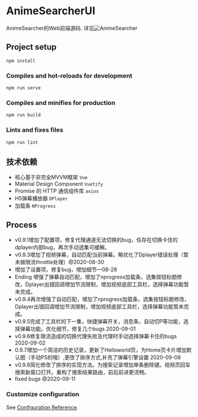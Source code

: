 # AnimeSearcherUI

AnimeSearcher的Web前端源码.
详见![AnimeSearcher](https://github.com/zaxtyson/AnimeSearcher/)

## Project setup
```
npm install
```

### Compiles and hot-reloads for development
```
npm run serve
```

### Compiles and minifies for production
```
npm run build
```

### Lints and fixes files
```
npm run lint
```

## 技术依赖

- 核心基于非完全MVVM框架 `Vue`
- Material Design Component `Vuetify`
- Promise 的 HTTP 通信组件库 `axios`
- H5弹幕播放器 `DPlayer`
- 加载条 `NProgress`


## Process

- v0.9.1增加了配置项，修复代理通道无法切换的bug，任存在切换卡住的dplayer内部bug，再次手动选集可缓解。
- v0.9.3增加了视频弹幕，自动匹配当前弹幕。略优化了Dplayer错误处理（暂未做限流throttle处理）@2020-08-30
- 增加了设置项，修复bug，增加细节—08-28
- Ending 增强了弹幕自动匹配，增加了nprogress加载条，选集按钮标题修改，Dplayer出错回调增加节流限制，增加视频底部工具栏，选择弹幕功能暂未完成。
- v0.9.4再次增强了自动匹配，增加了nprogress加载条，选集按钮标题修改，Dplayer出错回调增加节流限制，增加视频底部工具栏，选择弹幕功能暂未完成。
- v0.9.5完成了工具栏的下一集，快捷弹幕开关，消息条，自动切P等功能，选择弹幕功能。优化细节，修复几个bugs 2020-09-01
- v0.9.6修复限流造成的切换代理失败及代理时手动选择弹幕卡住的bugs 2020-09-02
- 0.9.7增加一个简洁的历史记录，更新了Helloworld页，为Home页卡片增加默认图（手动PS的哦）,更改了排序方式,补充了弹幕引擎设置 2020-09-08
- v0.9.8简化修改了排序的实现方法。为搜索记录增加单条删除键。视频页回车搜索新窗口打开。重构了搜索结果路由，前后前进更流畅。
- fixed bugs @2020-09-11

### Customize configuration

See [Configuration Reference](https://cli.vuejs.org/config/).
